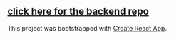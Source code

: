 ## [click here for the backend repo](https://github.com/tiganabryan/goalTracker-BE)

This project was bootstrapped with [Create React App](https://github.com/facebook/create-react-app).
